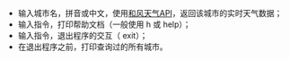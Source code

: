 * 输入城市名，拼音或中文，使用[和风天气API](https://www.heweather.com/)，返回该城市的实时天气数据；
* 输入指令，打印帮助文档（一般使用 h 或 help）；
* 输入指令，退出程序的交互（ exit）；
* 在退出程序之前，打印查询过的所有城市。
